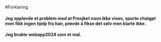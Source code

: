 #Forklaring

#### Jeg opplevde et problem med at Prosjket navn ikke vises, spurte chatgpt men fikk ingen hjelp fra han, prøvde å fikse det selv men klarte ikke. 
#### Jeg brukte webapp2024 som et mal. 
